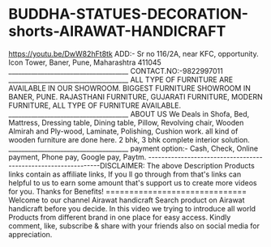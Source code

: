 # BUDDHA-STATUES-DECORATION-shorts-AIRAWAT-HANDICRAFT
https://youtu.be/DwW82hFt8tk  ADD:- Sr no 116/2A, near KFC, opportunity. Icon Tower, Baner, Pune, Maharashtra 411045 _____________________________________ CONTACT.NO:-9822997011 _____________________________________ ALL TYPE OF FURNITURE ARE AVAILABLE IN OUR SHOWROOM. BIGGEST FURNITURE SHOWROOM IN BANER, PUNE. RAJASTHANI FURNITURE, GUJARATI FURNITURE, MODERN FURNITURE, ALL TYPE OF FURNITURE AVAILABLE. _____________________________________ ABOUT US We Deals in Shofa, Bed, Mattress, Dressing table, Dining table, Pillow, Revolving chair, Wooden Almirah and Ply-wood, Laminate, Polishing, Cushion work. all kind of wooden furniture are done here. 2 bhk, 3 bhk complete interior solution. _____________________________________ payment option:- Cash, Check, Online payment, Phone pay, Google pay, Paytm. ---------------------------------------------------------------DISCLAIMER: The above Description Products links contain as affiliate links, If you ll go through from that's links can helpful to us to earn some amount that's support us to create more videos for you. Thanks for Benefits! ============================== Welcome to our channel Airawat handicraft Search product on Airawat handicraft before you decide. In this video we trying to introduce all world Products from different brand in one place for easy access. Kindly comment, like, subscribe &amp; share with your friends also on social media for appreciation.

